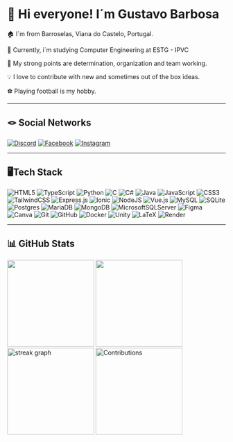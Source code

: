 # 👋 Hi everyone! I´m Gustavo Barbosa

🏠 I´m from Barroselas, Viana do Castelo, Portugal.

🏫 Currently, i´m studying Computer Engineering at ESTG - IPVC

💪 My strong points are determination, organization and team working.

💡 I love to contribute with new and sometimes out of the box ideas.

⚽ Playing football is my hobby.

---

## 🪢 Social Networks

[![Discord](https://img.shields.io/badge/Discord-%237289DA.svg?logo=discord&logoColor=white)](https://discord.gg/gustavofaneca28) [![Facebook](https://img.shields.io/badge/Facebook-%231877F2.svg?logo=Facebook&logoColor=white)](https://www.facebook.com/people/Gustavo-Barbosa/pfbid0DJAkqFtFHTbXua1XiPy9nAgbUT1aWTipfwYpW49GHzpBNnfnmK5rAirQTQa84Zxyl/) [![Instagram](https://img.shields.io/badge/Instagram-%23E4405F.svg?logo=Instagram&logoColor=white)](https://www.instagram.com/gustavo_barbosa_28/) 

---

## 🖥️Tech Stack

![HTML5](https://img.shields.io/badge/html5-%23E34F26.svg?style=flat&logo=html5&logoColor=white) ![TypeScript](https://img.shields.io/badge/typescript-%23007ACC.svg?style=flat&logo=typescript&logoColor=white) ![Python](https://img.shields.io/badge/python-3670A0?style=flat&logo=python&logoColor=ffdd54) ![C](https://img.shields.io/badge/c-%2300599C.svg?style=flat&logo=c&logoColor=white) ![C#](https://img.shields.io/badge/c%23-%23239120.svg?style=flat&logo=csharp&logoColor=white) ![Java](https://img.shields.io/badge/java-%23ED8B00.svg?style=flat&logo=openjdk&logoColor=white) ![JavaScript](https://img.shields.io/badge/javascript-%23323330.svg?style=flat&logo=javascript&logoColor=%23F7DF1E) ![CSS3](https://img.shields.io/badge/css3-%231572B6.svg?style=flat&logo=css3&logoColor=white) ![TailwindCSS](https://img.shields.io/badge/tailwindcss-%2338B2AC.svg?style=flat&logo=tailwind-css&logoColor=white) ![Express.js](https://img.shields.io/badge/express.js-%23404d59.svg?style=flat&logo=express&logoColor=%2361DAFB) ![Ionic](https://img.shields.io/badge/Ionic-%233880FF.svg?style=flat&logo=Ionic&logoColor=white) ![NodeJS](https://img.shields.io/badge/node.js-6DA55F?style=flat&logo=node.js&logoColor=white) ![Vue.js](https://img.shields.io/badge/vue.js-%2335495e.svg?style=flat&logo=vuedotjs&logoColor=%234FC08D) ![MySQL](https://img.shields.io/badge/mysql-4479A1.svg?style=flat&logo=mysql&logoColor=white) ![SQLite](https://img.shields.io/badge/sqlite-%2307405e.svg?style=flat&logo=sqlite&logoColor=white) ![Postgres](https://img.shields.io/badge/postgres-%23316192.svg?style=flat&logo=postgresql&logoColor=white) ![MariaDB](https://img.shields.io/badge/MariaDB-003545?style=flat&logo=mariadb&logoColor=white) ![MongoDB](https://img.shields.io/badge/MongoDB-%234ea94b.svg?style=flat&logo=mongodb&logoColor=white) ![MicrosoftSQLServer](https://img.shields.io/badge/Microsoft%20SQL%20Server-CC2927?style=flat&logo=microsoft%20sql%20server&logoColor=white) ![Figma](https://img.shields.io/badge/figma-%23F24E1E.svg?style=flat&logo=figma&logoColor=white) ![Canva](https://img.shields.io/badge/Canva-%2300C4CC.svg?style=flat&logo=Canva&logoColor=white) ![Git](https://img.shields.io/badge/git-%23F05033.svg?style=flat&logo=git&logoColor=white) ![GitHub](https://img.shields.io/badge/github-%23121011.svg?style=flat&logo=github&logoColor=white) ![Docker](https://img.shields.io/badge/docker-%230db7ed.svg?style=flat&logo=docker&logoColor=white) ![Unity](https://img.shields.io/badge/unity-%23000000.svg?style=flat&logo=unity&logoColor=white) ![LaTeX](https://img.shields.io/badge/latex-%23008080.svg?style=flat&logo=latex&logoColor=white) ![Render](https://img.shields.io/badge/Render-%46E3B7.svg?style=flat&logo=render&logoColor=white) 


---

##  📊 GitHub Stats

<div align = "left">
  <img height = "200em" src="https://github-readme-stats.vercel.app/api/top-langs/?username=gustavobarbosa2&show_icons=true&theme=synthwave&count_private=true&layout=compact"/>
  <img height = "200em" src="https://github-readme-stats.vercel.app/api?username=gustavobarbosa2&show_icons=true&show_icons=true&theme=synthwave&count_private=true" />
</div>

<div>
  <img height = "200em" src="https://streak-stats.demolab.com?user=gustavobarbosa2&locale=en&mode=daily&theme=synthwave&hide_border=false&border_radius=5" height="150" alt="streak graph"  />
  <img height = "200em" src="https://github-profile-summary-cards.vercel.app/api/cards/profile-details?username=gustavobarbosa2&theme=synthwave" alt="Contributions" />
</div>


